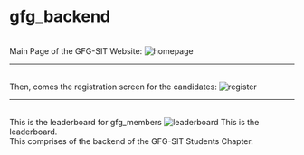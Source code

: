 # gfg_backend
<br>
Main Page of the GFG-SIT Website:
<img src="https://user-images.githubusercontent.com/93657903/230622973-4131aff1-d8ae-4d28-b3ae-6e9d3cea4093.png" alt="homepage">
<br>
<hr>
<br>
Then, comes the registration screen for the candidates:
<img src="https://user-images.githubusercontent.com/93657903/230623160-b139971b-c588-4e0c-8544-5c0441ddb48b.png" alt="register">
<br>
<hr>
<br>
This is the leaderboard for gfg_members
<img src="https://user-images.githubusercontent.com/93657903/230622811-d234ef44-5092-49f0-af7c-4ac190a9b524.png" alt="leaderboard">
This is the leaderboard.

<br>
This comprises of the backend of the GFG-SIT Students Chapter.
